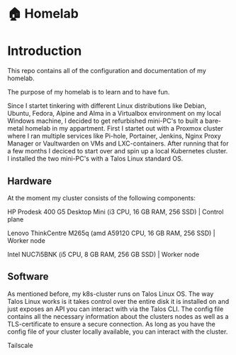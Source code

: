 # 🏠 Homelab

# Introduction

This repo contains all of the configuration and documentation of my homelab.

The purpose of my homelab is to learn and to have fun. 

Since I startet tinkering with different Linux distributions like Debian, Ubuntu, Fedora, Alpine and Alma in a Virtualbox environment on my local Windows machine, I decided to get refurbished mini-PC's to built a bare-metal homelab in my appartment. First I startet out with a Proxmox cluster where I ran multiple services like Pi-hole, Portainer, Jenkins, Nginx Proxy Manager or Vaultwarden on VMs and LXC-containers.
After running that for a few months I deciced to start over and spin up a local Kubernetes cluster. I installed the two mini-PC's with a Talos Linux standard OS.  


## Hardware

At the moment my cluster consists of the following components:

HP Prodesk 400 G5 Desktop Mini (i3 CPU, 16 GB RAM, 256 SSD) | Control plane

Lenovo ThinkCentre M265q (amd A59120 CPU, 16 GB RAM, 256 SSD) | Worker node

Intel NUC7i5BNK (i5 CPU, 8 GB RAM, 256 GB SSD) | Worker node

## Software

As mentioned before, my k8s-cluster runs on Talos Linux OS.
The way Talos Linux works is it takes control over the entire disk it is installed on and just exposes an API you can interact with via the Talos CLI.
The config file contains all the necessary information about the clusters nodes as well as a TLS-certificate to ensure a secure connection.
As long as you have the config file of your cluster locally available, you can interact with the cluster.


Tailscale
